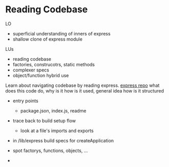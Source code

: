 # Reading Codebase
LO 
* superficial understanding of inners of express
* shallow clone of express module

LUs
* reading codebase
* factories, construcotrs, static methods
* complexer specs
* object/function hybrid use

Learn about navigating codebase by reading express.
[express repo](https://github.com/expressjs/express)
what does this code do, why is it
how is it used, general idea
how is it structured
* entry points
    * package.json, index.js, readme
* trace back to build setup flow
    * look at a file's imports and exports
* in /lib/express build specs for createApplication
* spot factorys, functions, objects, ...
    
* 